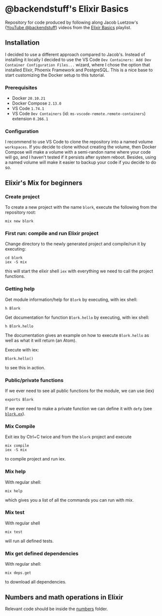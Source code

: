 # @backendstuff's Elixir Basics

Repository for code produced by following along Jacob Luetzow's ([YouTube @backendstuff](https://www.youtube.com/@backendstuff)) 
videos from the 
[Elixir Basics](https://www.youtube.com/playlist?list=PL2Rv8vpZJz4w7Sm9STyZvoY0JAKUk_JOB) playlist.

## Installation

I decided to use a different approach compared to Jacob's.
Instead of installing it locally I decided to use the VS Code
`Dev Containers: Add Dev Container Configuration Files...` wizard, where I
chose the option that installed Elixir, Phoenix Framework and PostgreSQL.
This is a nice base to start customizing the Docker setup to this tutorial.

### Prerequisites

- Docker `20.10.21`
- Docker Compose `2.13.0`
- VS Code `1.74.1`
- VS Code `Dev Containers` (id: `ms-vscode-remote.remote-containers`)
extension `0.266.1`

### Configuration

I recommend to use VS Code to clone the repository into a named volume
`workspaces`.
If you decide to clone without creating the volume, then Docker Compose will
make a volume with a semi-randon name where your code will go, and I haven't
tested if it persists after system reboot. Besides, using a named volume will
make it easier to backup your code if you decide to do so.

## Elixir's Mix for beginners

### Create project

To create a new project with the name `blork`, execute the following from the
repository root:
```
mix new blork
```

### First run: compile and run Elixir project

Change directory to the newly generated project and compile/run it by
executing:
```
cd blork
iex -S mix
```
this will start the elixir shell `iex` with everything we need to call the
project functions.

### Getting help

Get module information/help for `Blork` by executing, with iex shell:
```
h Blork
```

Get documentation for function `Blork.hello` by executing, with iex shell:
```
h Blork.hello
```
The documentation gives an example on how to execute `Blork.hello` as well as
what it will return (an Atom).

Execute with iex:
```
Blork.hello()
```
to see this in action.

### Public/private functions

If we ever need to see all public functions for the module, we can use (iex)
```
exports Blork
```

If we ever need to make a private function we can define it with `defp` (see
[`blork.ex`](blork/lib/blork.ex)).

### Mix Compile

Exit iex by Ctrl+C twice and from the `blork` project and execute
```
mix compile
iex -S mix
```
to compile project and run iex.

### Mix help

With regular shell:
```
mix help
```
which gives you a list of all the commands you can run with mix.

### Mix test

With regular shell
```
mix test
```
will run all defined tests.

### Mix get defined dependencies

With regular shell:
```
mix deps.get
```
to download all dependencies.

## Numbers and math operations in Elixir

Relevant code should be inside the [numbers](./numbers/) folder.
